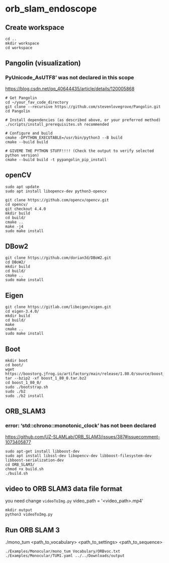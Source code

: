 # orb_slam_endoscope

## Create workspace
```
cd ..
mkdir workspace
cd workspace
```

## Pangolin (visualization)

### PyUnicode_AsUTF8’ was not declared in this scope
https://blog.csdn.net/qq_40644435/article/details/120005868

```
# Get Pangolin
cd ~/your_fav_code_directory
git clone --recursive https://github.com/stevenlovegrove/Pangolin.git
cd Pangolin

# Install dependencies (as described above, or your preferred method)
./scripts/install_prerequisites.sh recommended

# Configure and build
cmake -DPYTHON_EXECUTABLE=/usr/bin/python3 --B build
cmake --build build

# GIVEME THE PYTHON STUFF!!!! (Check the output to verify selected python version)
cmake --build build -t pypangolin_pip_install

```

## openCV
```
sudo apt update
sudo apt install libopencv-dev python3-opencv

git clone https://github.com/opencv/opencv.git
cd opencv/
git checkout 4.4.0
mkdir build
cd build/
cmake ..
make -j4
sudo make install
```

## DBow2
```
git clone https://github.com/dorian3d/DBoW2.git
cd DBoW2/
mkdir build
cd build/
cmake ..
sudo make install
```

## Eigen

```
git clone https://gitlab.com/libeigen/eigen.git
cd eigen-3.4.0/
mkdir build
cd build/
make
cmake ..
sudo make install
```

## Boot
```
mkdir boot
cd boot/
wget https://boostorg.jfrog.io/artifactory/main/release/1.80.0/source/boost_1_80_0.tar.bz2
tar --bzip2 -xf boost_1_80_0.tar.bz2
cd boost_1_80_0/
sudo ./bootstrap.sh
sudo ./b2
sudo ./b2 install
```

## ORB_SLAM3

### error: ‘std::chrono::monotonic_clock’ has not been declared
https://github.com/UZ-SLAMLab/ORB_SLAM3/issues/387#issuecomment-1073405877

```
sudo apt-get install libboost-dev
sudo apt install libssl-dev libopencv-dev libboost-filesystem-dev libboost-serialization-dev
cd ORB_SLAM3/
chmod +x build.sh
./build.sh 
```

## video to ORB SLAM3 data file format
you need change `videoToImg.py` 
video_path = '<video_path>.mp4'

```
mkdir output
python3 videoToImg.py
```

## Run ORB SLAM 3

./mono_tum <path_to_vocabulary> <path_to_settings> <path_to_sequence>
```
./Examples/Monocular/mono_tum Vocabulary/ORBvoc.txt ./Examples/Monocular/TUM1.yaml ../../Downloads/output
```

